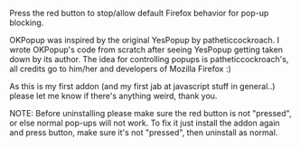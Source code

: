 Press the red button to stop/allow default Firefox behavior for pop-up blocking.  

OKPopup was inspired by the original YesPopup by patheticcockroach.  I wrote OKPopup's code from scratch after seeing YesPopup getting taken down by its author.  The idea for controlling popups is patheticcockroach's, all credits go to him/her and developers of Mozilla Firefox :)

As this is my first addon (and my first jab at javascript stuff in general..) please let me know if there's anything weird, thank you.



NOTE: Before uninstalling please make sure the red button is not "pressed", or else normal pop-ups will not work.  To fix it just install the addon again and press button, make sure it's not "pressed", then uninstall as normal.